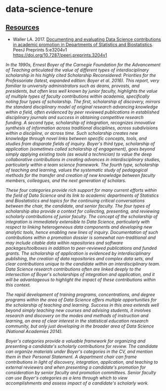# data-science-tenure


## [Resources](resources)

+ Waller LA. 2017. [Documenting and evaluating Data Science contributions in academic promotion in Departments of Statistics and Biostatistics](resources/peerj-preprints-3204.pdf). PeerJ Preprints 5:e3204v1 https://doi.org/10.7287/peerj.preprints.3204v1

*In the 1990s, Ernest Boyer of the Carnegie Foundation for the Advancement of
Teaching articulated the value of different types of interdisciplinary
scholarship in his highly cited Scholarship Reconsidered: Priorities for the
Professoriate (latest, expanded edition: Boyer et al. 2016). This report, very
familiar to university administrators such as deans, provosts, and presidents,
but often less well known by junior faculty, highlights the value of multiple
types of faculty contributions within academia, specifically noting four types
of scholarship. The first, scholarship of discovery, mirrors the standard
disciplinary model of original research advancing knowledge within a field,
often evidenced by peer reviewed publications in established disciplinary
journals and success in obtaining competitive research funding. A second type,
scholarship of integration, recognizes innovative synthesis of information
across traditional disciplines, across subdivisions within a discipline, or
across time. Such scholarship creates new knowledge through novel links between
specific concepts, tools, and studies from disparate fields of inquiry. Boyer's
third type, scholarship of application (sometimes called scholarship of
engagement), goes beyond simply applying existing tools (as would a technician)
to value the deep collaborative contributions in creating advances in
interdisciplinary studies, particularly within a team science framework. The
fourth type, scholarship of teaching and learning, values the systematic study
of pedagogical methods for the transfer and creation of new knowledge between
faculty members, colleagues, and the next generation of scholars.*

*These four categories provide rich support for many current efforts within the
field of Data Science and its link to academic departments of Statistics and
Biostatistics and topics for the continuing critical conversations between the
chair, the candidate, and senior faculty. The four types of scholarship also
provide a context for collecting, presenting, and reviewing scholarly
contributions of junior faculty. The concept of the scholarship of integration
is immediately extensible to Data Science, particularly with respect to linking
heterogeneous data components and developing new analytic tools, hence enabling
new lines of inquiry. Documentation of such contributions within a promotion
dossier is somewhat non-traditional and may include citable data within
repositories and software packages/toolboxes in addition to peer-reviewed
publications and funded grants. The scholarship of application is evidenced by
interdisciplinary publishing, the creation of data repositories and complex data
sets, and clear contributions unique to the candidate within an
interdisciplinary team. Data Science research contributions often are linked
deeply to the intersection of Boyer's scholarships of integration and
application, and it will be advantageous to highlight the impact of these
contributions within this context.*

*The rapid development of training programs, concentrations, and degree programs
within the area of Data Science offers multiple opportunities for the
scholarship of teaching and learning. Success in this area extends well beyond
simply teaching new courses and advising students, it involves research and
discovery on the modes and methods of instruction and learning, an area of clear
interest in the statistical education research community, but only just
developing in the broader area of Data Science (National Academies 2014).*

*Boyer's categories provide a valuable framework for organizing and presenting a
candidate's scholarly contributions for review. The candidate can organize
materials under Boyer's categories in the CV, and mention them in their Personal
Statement. A department chair can frame contributions in light of discovery,
integration, application, and teaching to external reviewers and when presenting
a candidate's promotion for consideration by senior faculty and promotion
committees. Senior faculty can use Boyer's categories as a lens through which to
view accomplishments and assess impact of a candidate's scholarly work.*
